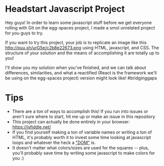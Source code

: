 # Headstart Javascript Project

Hey guys!  In order to learn some javascript stuff before we get everyone rolling with Git on the egg-spaces project, I made a smol unrelated project for you guys to try.


If you want to try this project, your job is to replicate an image like this
http://puu.sh/urG5e/c2b8e22673.png
using HTML, javascript, and CSS.  The structure of your solution and the means of accomplishing it are totally up to you!

I'll show you my solution when you've finished, and we can talk about differences, similarities, and what a reactified (React is the framework we'll be using on the egg-spaces project) version might look like!  #bridginggaps

# Tips
* There are a ton of ways to accomplish this!  If you run into issues or aren't sure where to start, hit me up or make an issue in this repository
* This project can actually be done entirely in your browser: https://jsfiddle.net/
* If you find yourself making a ton of variable names or writing a ton of HTML, it's probably worth it to invest some time looking at javascript loops and whatever the heck a ["DOM"](http://callmenick.com/post/basics-javascript-dom-manipulation) is.
* It doesn't matter what colors/sizes are used for the squares -- plus, you'll probably save time by writing some javascript to make colors for you :)
